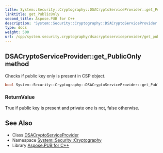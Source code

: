 ```yaml
---
title: System::Security::Cryptography::DSACryptoServiceProvider::get_PublicOnly method
linktitle: get_PublicOnly
second_title: Aspose.PUB for C++
description: 'System::Security::Cryptography::DSACryptoServiceProvider::get_PublicOnly method. Checks if public key only is present in CSP object in C++.'
type: docs
weight: 500
url: /cpp/system.security.cryptography/dsacryptoserviceprovider/get_publiconly/
---
```

## DSACryptoServiceProvider::get_PublicOnly method


Checks if public key only is present in CSP object.

```cpp
bool System::Security::Cryptography::DSACryptoServiceProvider::get_PublicOnly() const
```


### ReturnValue

True if public key is present and private one is not, false otherwise.

## See Also

* Class [DSACryptoServiceProvider](../)
* Namespace [System::Security::Cryptography](../../)
* Library [Aspose.PUB for C++](../../../)
